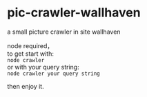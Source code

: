 # pic-crawler-wallhaven
a small picture crawler in site wallhaven   

node required，  
to get start with:  
`node crawler`   
or with your query string:  
`node crawler your query string`        
  
then enjoy it.
